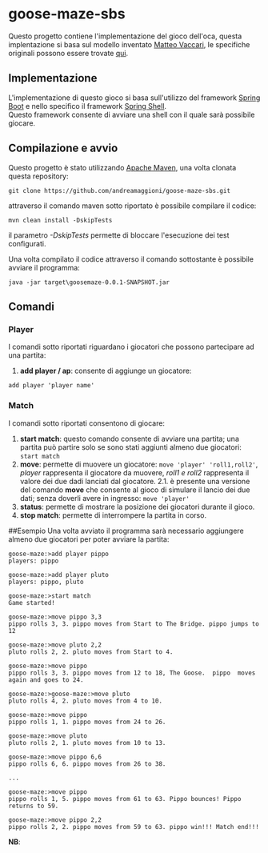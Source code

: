 # goose-maze-sbs  
Questo progetto contiene l'implementazione del gioco dell'oca, questa implentazione si basa sul modello inventato [Matteo Vaccari](https://github.com/xpmatteo), le specifiche originali possono essere trovate [qui](https://www.slideshare.net/pierodibello/il-dilettevole-giuoco-delloca-coding-dojo).  
  
## Implementazione  
L'implementazione di questo gioco si basa sull'utilizzo del framework [Spring Boot](https://spring.io/projects/spring-boot) e nello specifico il framework [Spring Shell](https://projects.spring.io/spring-shell/).   
Questo framework consente di avviare una shell con il quale sarà possibile giocare.  
  
## Compilazione e avvio  
Questo progetto è stato utilizzando [Apache Maven](https://maven.apache.org/), una volta clonata questa repository:  
~~~~  
git clone https://github.com/andreamaggioni/goose-maze-sbs.git  
~~~~  
attraverso il comando maven sotto riportato è possibile compilare il codice:  
~~~~  
mvn clean install -DskipTests  
~~~~  
il parametro *-DskipTests* permette di bloccare l'esecuzione dei test configurati.  
  
Una volta compilato il codice attraverso il comando sottostante è possibile avviare il programma:  
~~~~  
java -jar target\goosemaze-0.0.1-SNAPSHOT.jar  
~~~~  
## Comandi  
### Player  
I comandi sotto riportati riguardano i giocatori che possono partecipare ad una partita:  
1. **add player / ap**: consente di aggiunge un giocatore:  
~~~~  
add player 'player name'  
~~~~  
### Match  
I comandi sotto riportati consentono di giocare:  
1. **start match**: questo comando consente di avviare una partita; una partita può partire solo se sono stati aggiunti almeno due giocatori: 
`start match`  
2. **move**: permette di muovere un giocatore: `move 'player' 'roll1,roll2'`, *player* rappresenta il giocatore da muovere, *roll1 e roll2* rappresenta il valore dei due dadi lanciati dal giocatore.
	2.1. è presente una versione del comando **move** che consente al gioco di simulare il lancio dei due dati; senza doverli avere in ingresso: `move 'player'`
3. **status**: permette di mostrare la posizione dei giocatori durante il gioco.
4. **stop match**: permette di interrompere la partita in corso.

##Esempio
Una volta avviato il programma sarà necessario aggiungere almeno due giocatori per poter avviare la partita:
```
goose-maze:>add player pippo
players: pippo

goose-maze:>add player pluto
players: pippo, pluto

goose-maze:>start match
Game started!

goose-maze:>move pippo 3,3
pippo rolls 3, 3. pippo moves from Start to The Bridge. pippo jumps to 12

goose-maze:>move pluto 2,2
pluto rolls 2, 2. pluto moves from Start to 4.

goose-maze:>move pippo
pippo rolls 3, 3. pippo moves from 12 to 18, The Goose.  pippo  moves again and goes to 24.

goose-maze:>goose-maze:>move pluto
pluto rolls 4, 2. pluto moves from 4 to 10. 

goose-maze:>move pippo
pippo rolls 1, 1. pippo moves from 24 to 26.

goose-maze:>move pluto
pluto rolls 2, 1. pluto moves from 10 to 13. 

goose-maze:>move pippo 6,6
pippo rolls 6, 6. pippo moves from 26 to 38.

...

goose-maze:>move pippo
pippo rolls 1, 5. pippo moves from 61 to 63. Pippo bounces! Pippo returns to 59. 

goose-maze:>move pippo 2,2
pippo rolls 2, 2. pippo moves from 59 to 63. pippo win!!! Match end!!!

```
**NB**: 